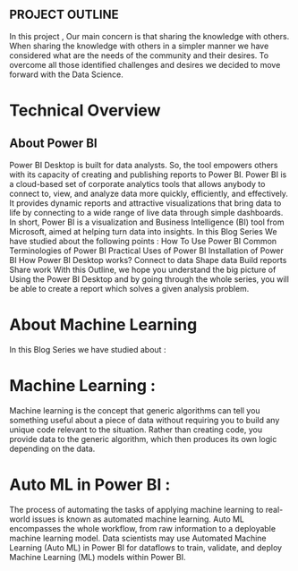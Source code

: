 ## PROJECT OUTLINE
In this project , Our main concern is that sharing the knowledge with others. When sharing the knowledge with others in a simpler manner we have considered what are the needs of the community and their desires. To overcome all those identified challenges and desires we decided to move forward with the Data Science. 
# Technical Overview 
## About Power BI 
Power BI Desktop is built for data analysts. So, the tool empowers others with its capacity of creating and publishing reports to Power BI. Power BI is a cloud-based set of corporate analytics tools that allows anybody to connect to, view, and analyze data more quickly, efficiently, and effectively. It provides dynamic reports and attractive visualizations that bring data to life by connecting to a wide range of live data through simple dashboards. In short, Power BI is a visualization and Business Intelligence (BI) tool from Microsoft, aimed at helping turn data into insights. In this Blog Series We have studied about the following points : 
How To Use Power BI
Common Terminologies of Power BI
Practical Uses of Power BI
Installation of Power BI 
How Power BI Desktop works? 
Connect to data
Shape data
Build reports 
Share work
With this Outline, we hope you understand the big picture of Using the Power BI Desktop and by going through the whole series, you will be able to create a report which solves a given analysis problem.

# About Machine Learning 

In this Blog Series we have studied about :
# Machine Learning :
Machine learning is the concept that generic algorithms can tell you something useful about a piece of data without requiring you to build any unique code relevant to the situation. Rather than creating code, you provide data to the generic algorithm, which then produces its own logic depending on the data.
# Auto ML in Power BI : 
The process of automating the tasks of applying machine learning to real-world issues is known as automated machine learning. Auto ML encompasses the whole workflow, from raw information to a deployable machine learning model. Data scientists may use Automated Machine Learning (Auto ML) in Power BI for dataflows to train, validate, and deploy Machine Learning (ML) models within Power BI.

